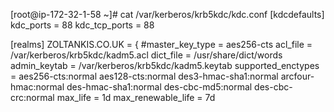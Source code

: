 [root@ip-172-32-1-58 ~]# cat /var/kerberos/krb5kdc/kdc.conf
[kdcdefaults]
        kdc_ports = 88
        kdc_tcp_ports = 88

[realms]
        ZOLTANKIS.CO.UK = {
                #master_key_type = aes256-cts
                acl_file = /var/kerberos/krb5kdc/kadm5.acl
                dict_file = /usr/share/dict/words
                admin_keytab = /var/kerberos/krb5kdc/kadm5.keytab
                supported_enctypes = aes256-cts:normal aes128-cts:normal des3-hmac-sha1:normal arcfour-hmac:normal des-hmac-sha1:normal des-cbc-md5:normal des-cbc-crc:normal
                max_life = 1d
                max_renewable_life = 7d
